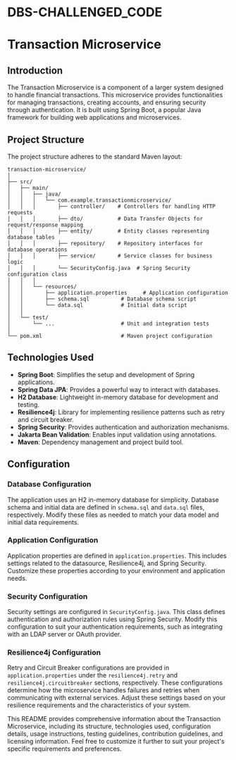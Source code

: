 # DBS-CHALLENGED_CODE

# Transaction Microservice

## Introduction
The Transaction Microservice is a component of a larger system designed to handle financial transactions. This microservice provides functionalities for managing transactions, creating accounts, and ensuring security through authentication. It is built using Spring Boot, a popular Java framework for building web applications and microservices.

## Project Structure
The project structure adheres to the standard Maven layout:

```
transaction-microservice/
│
├── src/
│   ├── main/
│   │   ├── java/                   
│   │   │   └── com.example.transactionmicroservice/
│   │   │       ├── controller/    # Controllers for handling HTTP requests
│   │   │       ├── dto/           # Data Transfer Objects for request/response mapping
│   │   │       ├── entity/        # Entity classes representing database tables
│   │   │       ├── repository/    # Repository interfaces for database operations
│   │   │       ├── service/       # Service classes for business logic
│   │   │       └── SecurityConfig.java  # Spring Security configuration class
│   │   │
│   │   └── resources/              
│   │       ├── application.properties     # Application configuration
│   │       ├── schema.sql          # Database schema script
│   │       └── data.sql            # Initial data script
│   │
│   └── test/                       
│       └── ...                     # Unit and integration tests
│
└── pom.xml                         # Maven project configuration
```

## Technologies Used
- **Spring Boot**: Simplifies the setup and development of Spring applications.
- **Spring Data JPA**: Provides a powerful way to interact with databases.
- **H2 Database**: Lightweight in-memory database for development and testing.
- **Resilience4j**: Library for implementing resilience patterns such as retry and circuit breaker.
- **Spring Security**: Provides authentication and authorization mechanisms.
- **Jakarta Bean Validation**: Enables input validation using annotations.
- **Maven**: Dependency management and project build tool.

## Configuration

### Database Configuration
The application uses an H2 in-memory database for simplicity. Database schema and initial data are defined in `schema.sql` and `data.sql` files, respectively. Modify these files as needed to match your data model and initial data requirements.

### Application Configuration
Application properties are defined in `application.properties`. This includes settings related to the datasource, Resilience4j, and Spring Security. Customize these properties according to your environment and application needs.

### Security Configuration
Security settings are configured in `SecurityConfig.java`. This class defines authentication and authorization rules using Spring Security. Modify this configuration to suit your authentication requirements, such as integrating with an LDAP server or OAuth provider.

### Resilience4j Configuration
Retry and Circuit Breaker configurations are provided in `application.properties` under the `resilience4j.retry` and `resilience4j.circuitbreaker` sections, respectively. These configurations determine how the microservice handles failures and retries when communicating with external services. Adjust these settings based on your resilience requirements and the characteristics of your system.


This README provides comprehensive information about the Transaction Microservice, including its structure, technologies used, configuration details, usage instructions, testing guidelines, contribution guidelines, and licensing information. Feel free to customize it further to suit your project's specific requirements and preferences.
